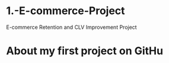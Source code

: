# 1.-E-commerce-Project
E-commerce Retention and CLV Improvement Project
# About my first project on GitHu
